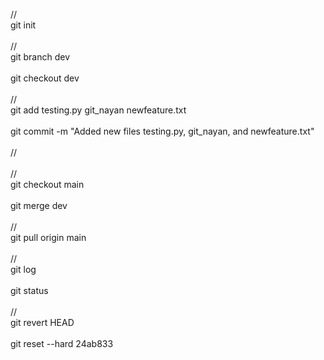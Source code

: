 //<!-- initialize the repository -->  
git init<br>  
//<!-- commands for creating new branch and making changes -->  
git branch dev<br>  
git checkout dev<br>  
//<!-- created new files in master branch, added and committed those files -->  
git add testing.py git_nayan newfeature.txt<br>  
git commit -m "Added new files testing.py, git_nayan, and newfeature.txt"<br>  
//<!-- create a file in dev branch --><br>  
//<!-- merging branch -->  
git checkout main<br>  
git merge dev<br>  
//<!-- pulling changes from GitHub to local -->  
git pull origin main<br>  
//<!-- git log and status to check changes -->  
git log<br>  
git status<br>  
//<!-- reverting and resetting changes -->  
git revert HEAD<br>  
git reset --hard 24ab833<br>

